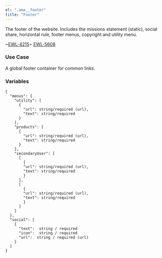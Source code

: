 ```yaml
---
el: ".ama__footer"
title: "Footer"
---
```


The footer of the website. Includes the missions statement (static), social share, horizontal rule, footer menus, copyright and utility menu.

~[EWL-4215](https://issues.ama-assn.org/browse/EWL-4215)~
[EWL-5608](https://issues.ama-assn.org/browse/EWL-5608)

### Use Case
A global footer container for common links.

### Variables
~~~
{
  "menus": {
    "utility": [
      {
        "url": string/required (url),
        "text": string/required
      }
    ],
    "products": [
      {
        "url": string/required (url),
        "text": string/required
      }
    ],
    "secondaryUser": [
      [
        {
        "url": string/required (url),
        "text": string/required
        }
      ],
      [
        {
        "url": string/required (url),
        "text": string/required
        }
      ]
    ]
  },
  "social": [
    {
      "text":  string / required
      "icon":  string / required
      "url":  string / required (url)
    }
  ]
}
~~~
